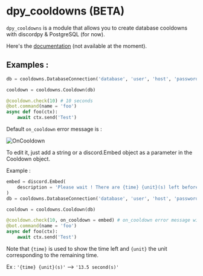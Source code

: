 # dpy_cooldowns (BETA)

`dpy_cooldowns` is a module that allows you to create database cooldowns with discordpy & PostgreSQL (for now).

Here's the [documentation](https://docs.gabrieldahan.me/dpy-cooldowns/) (not available at the moment).

## Examples :

```python
db = cooldowns.DatabaseConnection('database', 'user', 'host', 'password')

cooldown = cooldowns.Cooldown(db)

@cooldown.check(10) # 10 seconds
@bot.command(name = 'foo')
async def foo(ctx):
    await ctx.send('Test')
```

Default `on_cooldown` error message is :

![OnCooldown](https://imgur.com/t06bKYT.png)

To edit it, just add a string or a discord.Embed object as a parameter in the Cooldown object.

Example :
```python
embed = discord.Embed(
    description = 'Please wait ! There are {time} {unit}(s) left before you can re-execute this command.'
)
db = cooldowns.DatabaseConnection('database', 'user', 'host', 'password')

cooldown = cooldowns.Cooldown(db)

@cooldown.check(10, on_cooldown = embed) # on_cooldown error message will be 'embed' 
@bot.command(name = 'foo')
async def foo(ctx):
    await ctx.send('Test')
``` 

Note that ``{time}`` is used to show the time left and ``{unit}`` the unit corresponding to the remaining time. 

Ex : ``'{time} {unit}(s)'`` --> ``'13.5 second(s)'``